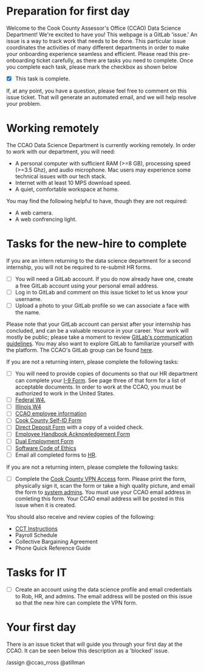 # Preparation for first day

Welcome to the Cook County Assessor's Office (CCAO) Data Science Department! We're excited to have you! This webpage is a GitLab 'issue.' An issue is a way to track work that needs to be done. This particular issue coordinates the activities of many different departments in order to make your onboarding experience seamless and efficient. Please read this pre-onboarding ticket carefully, as there are tasks you need to complete. Once you complete each task, please mark the checkbox as shown below

- [x] This task is complete.

If, at any point, you have a question, please feel free to comment on this issue ticket. That will generate an automated email, and we will help resolve your problem.

# Working remotely

The CCAO Data Science Department is currently working remotely. In order to work with our department, you will need:

- A personal computer with sufficient RAM (>=8 GB), processing speed (>=3.5 Ghz), and audio microphone. Mac users may experience some technical issues with our tech stack.
- Internet with at least 10 MPS download speed.
- A quiet, comfortable workspace at home.

You may find the following helpful to have, though they are not required:

- A web camera.
- A web confrencing light.

# Tasks for the new-hire to complete

If you are an intern returning to the data science department for a second internship, you will not be required to re-submit HR forms. 

- [ ] You will need a GitLab account. If you do now already have one, create a free GitLab account using your personal email address. 
- [ ] Log in to GitLab and comment on this issue ticket to let us know your username. 
- [ ] Upload a photo to your GitLab profile so we can associate a face with the name.

Please note that your GitLab account can persist after your internship has concluded, and can be a valuable resource in your career. Your work will mostly be public; please take a moment to review [GitLab's communication guidelines](https://about.gitlab.com/handbook/communication/#effective--responsible-communication-guidelines). You may also want to explore GitLab to familiarize yourself with the platform. The CCAO's GitLab group can be found [here](https://gitlab.com/ccao-data-science---modeling).

If you are not a returning intern, please complete the following tasks:
- [ ] You will need to provide copies of documents so that our HR department can complete your [I-9 Form](https://gitlab.com/ccao-data-science---modeling/career-development/employment/-/blob/master/forms/New%20Paid%20Internship%20Remote%20Packet/2.%20USCIS%20Form%20I-9.pdf). See page three of that form for a list of acceptable documents. In order to work at the CCAO, you must be authorized to work in the United States.
- [ ] [Federal W4.](https://www.irs.gov/pub/irs-pdf/fw4.pdf)
- [ ] [Illinois W4](https://www2.illinois.gov/rev/forms/withholding/Documents/currentyear/il-w-4.pdf)
- [ ] [CCAO employee information](https://gitlab.com/ccao-data-science---modeling/career-development/employment/-/blob/master/forms/New%20Paid%20Internship%20Remote%20Packet/1.%20EMPLOYEE%20PERSONAL%20INFORMATION%20FORM.pdf)
- [ ] [Cook County Self-ID Form](https://gitlab.com/ccao-data-science---modeling/career-development/employment/-/blob/master/forms/New%20Paid%20Internship%20Remote%20Packet/4.%20Self%20Identification%20Form%20w%20Vet%20status.pdf)
- [ ] [Direct Deposit Form](https://gitlab.com/ccao-data-science---modeling/career-development/employment/-/blob/master/forms/New%20Paid%20Internship%20Remote%20Packet/6.%20Credit%20Union%20Direct%20Deposit%20Form%20Fillable.pdf) with a copy of a voided check.
- [ ] [Employee Handbook Acknowledgement Form](https://gitlab.com/ccao-data-science---modeling/career-development/employment/-/blob/master/forms/New%20Paid%20Internship%20Remote%20Packet/8.%20New%20Hire%20-%20Handbook%20Acknowledge%20Form.pdf)
- [ ] [Dual Employment Form](https://gitlab.com/ccao-data-science---modeling/career-development/employment/-/blob/master/forms/New%20Paid%20Internship%20Remote%20Packet/3.%20Outside%20Dual%20Employment%20Form.pdf)
- [ ] [Software Code of Ethics](https://gitlab.com/ccao-data-science---modeling/career-development/employment/-/blob/master/forms/New%20Paid%20Internship%20Remote%20Packet/9.%20Software%20Code%20of%20Ethics.pdf)
- [ ] Email all completed forms to [HR](mailto:CCAOHR@cookcountyassessor.com).

If you are not a returning intern, please complete the following tasks:
- [ ] Complete the [Cook County VPN Access](https://gitlab.com/ccao-data-science---modeling/career-development/employment/-/blob/master/forms/New%20Paid%20Internship%20Remote%20Packet/5.%20New%20VPN%20Remote_Access_Waiver_Employee_CCAO.pdf) form. Please print the form, physically sign it, scan the form or take a high quality picture, and email the form to [system admins](mailto:admins@cookcountyassessor.com). You must use your CCAO email address in comleting this form. Your CCAO email address will be posted in this issue when it is created.

You should also receive and review copies of the following:

 * [CCT Instructions](https://gitlab.com/ccao-data-science---modeling/career-development/employment/-/blob/master/forms/New%20Paid%20Internship%20Remote%20Packet/Extra%202.%20CCT%20Web%20Clock%20Overview%20V3%206.24.20%20(002).pdf)
 * Payroll Schedule
 * Collective Bargaining Agreement
 * Phone Quick Reference Guide   

# Tasks for IT

- [ ] Create an account using the data science profile and email credentials to Rob, HR, and admins. The email address will be posted on this issue so that the new hire can complete the VPN form.

# Your first day

There is an issue ticket that will guide you through your first day at the CCAO. It can be seen below this description as a 'blocked' issue.

/assign @ccao_rross @atillman
